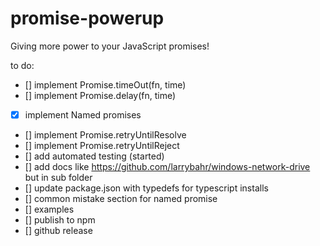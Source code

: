 # promise-powerup
Giving more power to your JavaScript promises!

to do:
- [] implement Promise.timeOut(fn, time)
- [] implement Promise.delay(fn, time)
- [x] implement Named promises
- [] implement Promise.retryUntilResolve
- [] implement Promise.retryUntilReject
- [] add automated testing (started)
- [] add docs like https://github.com/larrybahr/windows-network-drive but in sub folder
- [] update package.json with typedefs for typescript installs
- [] common mistake section for named promise
- [] examples
- [] publish to npm
- [] github release
